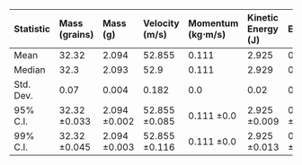 | Statistic   | Mass (grains)   | Mass (g)     | Velocity (m/s)   | Momentum (kg⋅m/s)   | Kinetic Energy (J)   | Efficiency   |
|:------------|:----------------|:-------------|:-----------------|:--------------------|:---------------------|:-------------|
| Mean        | 32.32           | 2.094        | 52.855           | 0.111               | 2.925                | 0.465        |
| Median      | 32.3            | 2.093        | 52.9             | 0.111               | 2.929                | 0.466        |
| Std. Dev.   | 0.07            | 0.004        | 0.182            | 0.0                 | 0.02                 | 0.003        |
| 95% C.I.    | 32.32 ±0.033    | 2.094 ±0.002 | 52.855 ±0.085    | 0.111 ±0.0          | 2.925 ±0.009         | 0.465 ±0.001 |
| 99% C.I.    | 32.32 ±0.045    | 2.094 ±0.003 | 52.855 ±0.116    | 0.111 ±0.0          | 2.925 ±0.013         | 0.465 ±0.002 |
